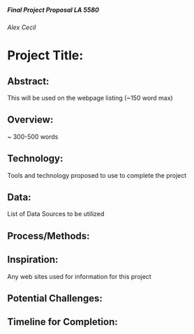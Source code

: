 ##### Final Project Proposal LA 5580
###### Alex Cecil

# Project Title:

## Abstract:
This will be used on the webpage listing (~150 word max)

## Overview:
~ 300-500 words

## Technology:
Tools and technology proposed to use to complete the project

## Data:
List of Data Sources to be utilized

## Process/Methods:


## Inspiration:
Any web sites used for information for this project

## Potential Challenges:


## Timeline for Completion: